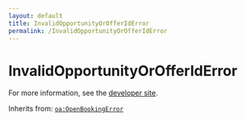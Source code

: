 ```yaml
---
layout: default
title: InvalidOpportunityOrOfferIdError
permalink: /InvalidOpportunityOrOfferIdError
---
```


# InvalidOpportunityOrOfferIdError


For more information, see the [developer site](https://developer.openactive.io/data-model/types/invalidopportunityorofferiderror).

Inherits from: [`oa:OpenBookingError`](https://openactive.io/OpenBookingError)
